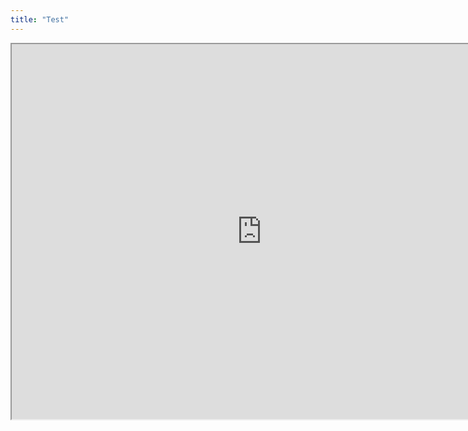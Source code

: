 ```yaml
---
title: "Test"
---
```


<p align="center">
<iframe src="https://openprocessing.org/sketch/1592113/embed/?plusEmbedHash=YTY1OGM4YjZjYTdkMTg3MjJkYTQ3YzFjZjdkZjZhNzRlMGVmNjI3YzllZmQwZjQxOWIxNDMwNWU2MmM2OWUxZjQ0ZTkyYmY4ZTBmMDVkY2FiNGJjYTU0NWE5ODc5N2VkZDcxNDY1N2JmMjNmNDg4NWFlNmU3ZDFhNTIzYjgwN2JIeitvMU00NDV4aWF3YzVIbVBOR1hsSDJjZTJkV0tIQTVNdGU0MXBxNURNa2xFV3BKNGRtZlJBRE43UVpNRmEyMmErTXZ2ZE55UjVZcWNvaHYyMjd1QT09&plusEmbedTitle=true" width="800" height="600"></iframe>
</p>
